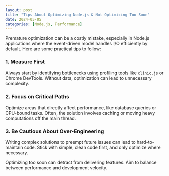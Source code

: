 ```yaml
---
layout: post
title: "Tips About Optimizing Node.js & Not Optimizing Too Soon"
date: 2024-05-05
categories: [Node.js, Performance]
---
```


Premature optimization can be a costly mistake, especially in Node.js applications where the event-driven model handles I/O efficiently by default. Here are some practical tips to follow:

### 1. **Measure First**

Always start by identifying bottlenecks using profiling tools like `clinic.js` or Chrome DevTools. Without data, optimization can lead to unnecessary complexity.

### 2. **Focus on Critical Paths**

Optimize areas that directly affect performance, like database queries or CPU-bound tasks. Often, the solution involves caching or moving heavy computations off the main thread.

### 3. **Be Cautious About Over-Engineering**

Writing complex solutions to preempt future issues can lead to hard-to-maintain code. Stick with simple, clean code first, and only optimize where necessary.

Optimizing too soon can detract from delivering features. Aim to balance between performance and development velocity.
